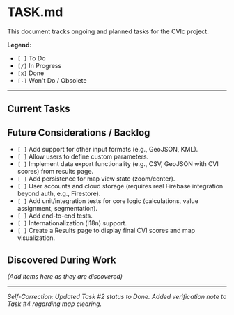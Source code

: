 # TASK.md

This document tracks ongoing and planned tasks for the CVIc project.

**Legend:**
- `[ ]` To Do
- `[/]` In Progress
- `[x]` Done
- `[-]` Won't Do / Obsolete

---

## Current Tasks

## Future Considerations / Backlog

- `[ ]` Add support for other input formats (e.g., GeoJSON, KML).
- `[ ]` Allow users to define custom parameters.
- `[ ]` Implement data export functionality (e.g., CSV, GeoJSON with CVI scores) from results page.
- `[ ]` Add persistence for map view state (zoom/center).
- `[ ]` User accounts and cloud storage (requires real Firebase integration beyond auth, e.g., Firestore).
- `[ ]` Add unit/integration tests for core logic (calculations, value assignment, segmentation).
- `[ ]` Add end-to-end tests.
- `[ ]` Internationalization (i18n) support.
- `[ ]` Create a Results page to display final CVI scores and map visualization.

## Discovered During Work

*(Add items here as they are discovered)*

---
*Self-Correction: Updated Task #2 status to Done. Added verification note to Task #4 regarding map clearing.*